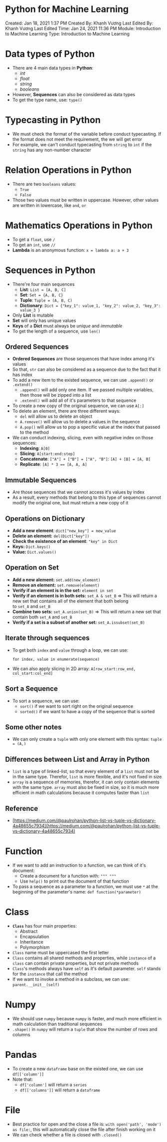 # Python for Machine Learning

Created: Jan 18, 2021 1:37 PM
Created By: Khanh Vương
Last Edited By: Khanh Vương
Last Edited Time: Jan 24, 2021 11:36 PM
Module: Introduction to Machine Learning
Type: Introduction to Machine Learning

# Data types of Python

- There are 4 main data types in **Python**:
    - *int*
    - *float*
    - *string*
    - *booleans*
- However, **Sequences** can also be considered as data types
- To get the type name, use: `type()`

# Typecasting in Python

- We must check the format of the variable before conduct typecasting. If the format does not meet the requirement, the we will get error
- For example, we can't conduct typecasting from `string` to `int` if the `string` has any non-number character

# Relation Operations in Python

- There are two `booleans` values:
    - `True`
    - `False`
- Those two values must be written in uppercase. However, other values are written in lowercase, like `and`, `or`

# Mathematics Operations in Python

- To get a `float`, use `/`
- To get an `int`, use `//`
- **Lambda** is an anonymous function: `x = lambda a: a + 3`

# Sequences in Python

- There're four main sequences
    - **List**: `List = [A, B, C]`
    - **Set**: `Set = {A, B, C}`
    - **Tuple**: `Tuple = (A, B, C)`
    - **Dictionary**: `Dict = {"key_1": value_1, "key_2": value_2, "key_3": value_3 }`
- Only **List** is mutable
- **Set** will only has unique values
- **Keys** of a **Dict** must always be *unique* and *immutable*
- To get the length of a sequence, use `len()`

## Ordered Sequences

- **Ordered Sequences** are those sequences that have index among it's values
- So that, `str` can also be considered as a sequence due to the fact that it has index
- To add a new item to the existed sequence, we can use `.append()` or `.extend()`
    - `.append()` will add only one item. If we passed multiple variables, then those will be zipped into a list
    - `.extend()` will add all of it's parameters to that sequence
- To create a new copy of the original sequence, we can use `A[:]`
- To delete an element, there are three different ways:
    - `del` will allow us to delete an object
    - `A.remove()` will allow us to delete a values in the sequence
    - `A.pop()` will allow us to pop a specific value at the index that passed to the method
- We can conduct indexing, slicing, even with negative index on those sequences:
    - **Indexing**: `A[0]`
    - **Slicing**: `A[start:end:step]`
    - **Concatenate**: `["A"] + ["B"] = ["A", "B"]`: `[A] + [B] = [A, B]`
    - **Replicate**: `[A] * 3 == [A, A, A]`

## Immutable Sequences

- Are those sequences that we cannot access it's values by index
- As a result, every methods that belong to this type of sequences cannot modify the original one, but must return a new copy of it

## Operations on Dictionary

- **Add a new element**: `dict["new_key"] = new_value`
- **Delete an element:** `del(Dict["key"])`
- **Check the existence of an element**: `"key" in Dict`
- **Keys:** `Dict.keys()`
- **Value:** `Dict.values()`

## Operation on Set

- **Add a new alement:** `set.add(new_element)`
- **Remove an element:** `set.remove(element)`
- **Verify if an element is in the set:** `element in set`
- **Verify if an element is in both sets:** `set_A & set_B` => This will return a new set that contains all of the element that both belong to `set_A` and `set_B`
- **Combine two sets:** `set_A.union(set_B)` => This will return a new set that contain both `set_A` and `set_B`
- **Verify if a set is a subset of another set:** `set_A.issubset(set_B)`

## Iterate through sequences

- To get both `index` and `value` through a loop, we can use:

    `for index, value in enumerate(sequence)`

- We can also apply slicing in 2D array: `A[row_start:row_end, col_start:col_end]`

## Sort a Sequence

- To sort a sequence, we can use:
    - `sort()` if we want to sort right on the original sequence
    - `sorted()` if we want to have a copy of the sequence that is sorted

## Some other notes

- We can only create a `tuple` with only one element with this syntax: `tuple = (A,)`

## Differences between List and Array in Python

- `list` is a type of linked-list, so that every element of a `list` must not be in the same type. Therefor, `list` is more flexible, and it's not fixed in size
- `array` is a sequence of memories, therefor, it can only contain elements with the same type. `array` must also be fixed in size, so it is much more efficient in math calculations because it computes faster than `list`

## Reference

- [https://medium.com/@paulrohan/python-list-vs-tuple-vs-dictionary-4a48655c7934](https://medium.com/@paulrohan/python-list-vs-tuple-vs-dictionary-4a48655c7934)

# Function

- If we want to add an instruction to a function, we can think of it's document:
    - Create a document for a function with: `""" """`
    - Use `help()` to print out the document of that function
- To pass a sequence as a parameter to a function, we must use `*` at the beginning of the parameter's name: `def function(*parameter)`

# Class

- **`Class`** has four main properties:
    - Abstract
    - Encapsulation
    - Inheritance
    - Polymorphism
- `Class` name must be uppercased the first letter
- `Class` contains all shared methods and properties, while `instance` of a `class` can contain private properties, but not private methods
- `Class`'s methods always have `self` as it's default parameter. `self` stands for the `instance` that call the method
- If we want to invoke a method in a subclass, we can use: `parent.__init__(self)`

# Numpy

- We should use `numpy` because `numpy` is faster, and much more efficient in math calculation than traditional sequences
- `.shape()` in `numpy` will return a `tuple` that show the number of rows and columns

# Pandas

- To create a new `dataframe` base on the existed one, we can use `df[['column']]`
- Note that:
    - `df['column']` will return a `series`
    - `df[['columns']]` will return a `dataframe`

# File

- Best practice for open and the close a file is: `with open('path', 'mode') as file:`, this will automatically close the file after finish working on it
- We can check whether a file is closed with `.closed()`